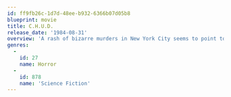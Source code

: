 ```yaml
---
id: ff9fb26c-1d7d-48ee-b932-6366b07d05b8
blueprint: movie
title: C.H.U.D.
release_date: '1984-08-31'
overview: 'A rash of bizarre murders in New York City seems to point to a group of grotesquely deformed vagrants living in the sewers. A courageous policeman, a photo journalist and his girlfriend, and a nutty bum, who seems to know a lot about the creatures, band together to try and determine what the creatures are and how to stop them.'
genres:
  -
    id: 27
    name: Horror
  -
    id: 878
    name: 'Science Fiction'
---
```

